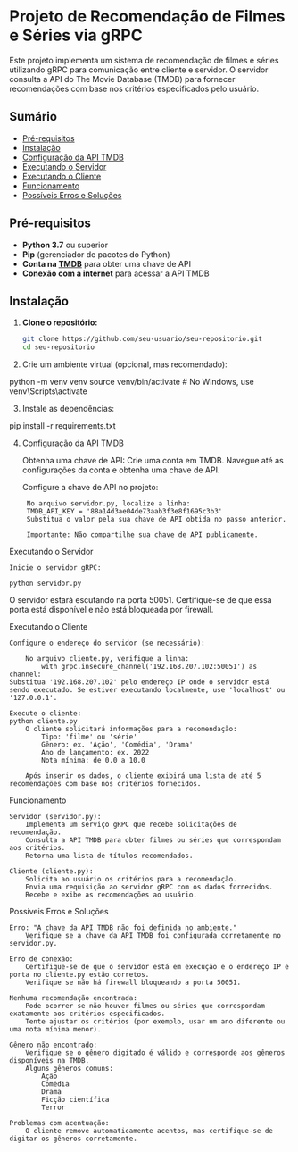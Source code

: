 # Projeto de Recomendação de Filmes e Séries via gRPC

Este projeto implementa um sistema de recomendação de filmes e séries utilizando gRPC para comunicação entre cliente e servidor. O servidor consulta a API do The Movie Database (TMDB) para fornecer recomendações com base nos critérios especificados pelo usuário.

## Sumário

- [Pré-requisitos](#pré-requisitos)
- [Instalação](#instalação)
- [Configuração da API TMDB](#configuração-da-api-tmdb)
- [Executando o Servidor](#executando-o-servidor)
- [Executando o Cliente](#executando-o-cliente)
- [Funcionamento](#funcionamento)
- [Possíveis Erros e Soluções](#possíveis-erros-e-soluções)

## Pré-requisitos

- **Python 3.7** ou superior
- **Pip** (gerenciador de pacotes do Python)
- **Conta na [TMDB](https://www.themoviedb.org/)** para obter uma chave de API
- **Conexão com a internet** para acessar a API TMDB

## Instalação

1. **Clone o repositório:**

   ```bash
   git clone https://github.com/seu-usuario/seu-repositorio.git
   cd seu-repositorio

2. Crie um ambiente virtual (opcional, mas recomendado):

python -m venv venv
source venv/bin/activate  # No Windows, use venv\Scripts\activate

3. Instale as dependências:

pip install -r requirements.txt


4. Configuração da API TMDB

    Obtenha uma chave de API:
        Crie uma conta em TMDB.
        Navegue até as configurações da conta e obtenha uma chave de API.

    Configure a chave de API no projeto:

        No arquivo servidor.py, localize a linha:
        TMDB_API_KEY = '88a14d3ae04de73aab3f3e8f1695c3b3'
        Substitua o valor pela sua chave de API obtida no passo anterior.

        Importante: Não compartilhe sua chave de API publicamente.

Executando o Servidor

    Inicie o servidor gRPC:

    python servidor.py

O servidor estará escutando na porta 50051.
Certifique-se de que essa porta está disponível e não está bloqueada por firewall.

Executando o Cliente

    Configure o endereço do servidor (se necessário):

        No arquivo cliente.py, verifique a linha:
            with grpc.insecure_channel('192.168.207.102:50051') as channel:
    Substitua '192.168.207.102' pelo endereço IP onde o servidor está sendo executado. Se estiver executando localmente, use 'localhost' ou '127.0.0.1'.

    Execute o cliente:
    python cliente.py
        O cliente solicitará informações para a recomendação:
            Tipo: 'filme' ou 'série'
            Gênero: ex. 'Ação', 'Comédia', 'Drama'
            Ano de lançamento: ex. 2022
            Nota mínima: de 0.0 a 10.0

        Após inserir os dados, o cliente exibirá uma lista de até 5 recomendações com base nos critérios fornecidos.

Funcionamento

    Servidor (servidor.py):
        Implementa um serviço gRPC que recebe solicitações de recomendação.
        Consulta a API TMDB para obter filmes ou séries que correspondam aos critérios.
        Retorna uma lista de títulos recomendados.

    Cliente (cliente.py):
        Solicita ao usuário os critérios para a recomendação.
        Envia uma requisição ao servidor gRPC com os dados fornecidos.
        Recebe e exibe as recomendações ao usuário.

Possíveis Erros e Soluções

    Erro: "A chave da API TMDB não foi definida no ambiente."
        Verifique se a chave da API TMDB foi configurada corretamente no servidor.py.

    Erro de conexão:
        Certifique-se de que o servidor está em execução e o endereço IP e porta no cliente.py estão corretos.
        Verifique se não há firewall bloqueando a porta 50051.

    Nenhuma recomendação encontrada:
        Pode ocorrer se não houver filmes ou séries que correspondam exatamente aos critérios especificados.
        Tente ajustar os critérios (por exemplo, usar um ano diferente ou uma nota mínima menor).

    Gênero não encontrado:
        Verifique se o gênero digitado é válido e corresponde aos gêneros disponíveis na TMDB.
        Alguns gêneros comuns:
            Ação
            Comédia
            Drama
            Ficção científica
            Terror

    Problemas com acentuação:
        O cliente remove automaticamente acentos, mas certifique-se de digitar os gêneros corretamente.